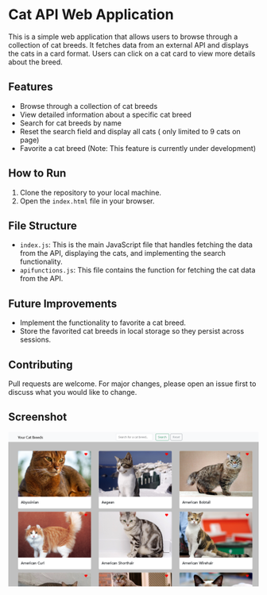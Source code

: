 # Cat API Web Application

This is a simple web application that allows users to browse through a collection of cat breeds. It fetches data from an external API and displays the cats in a card format. Users can click on a cat card to view more details about the breed.


## Features

- Browse through a collection of cat breeds
- View detailed information about a specific cat breed
- Search for cat breeds by name
- Reset the search field and display all cats ( only limited to 9 cats on page)
- Favorite a cat breed (Note: This feature is currently under development)

## How to Run

1. Clone the repository to your local machine.
2. Open the `index.html` file in your browser.

## File Structure

- `index.js`: This is the main JavaScript file that handles fetching the data from the API, displaying the cats, and implementing the search functionality.
- `apifunctions.js`: This file contains the function for fetching the cat data from the API.

## Future Improvements

- Implement the functionality to favorite a cat breed.
- Store the favorited cat breeds in local storage so they persist across sessions.

## Contributing

Pull requests are welcome. For major changes, please open an issue first to discuss what you would like to change.

## Screenshot 
![Alt Text](./screenshot.png)


